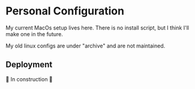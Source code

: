 # Personal Configuration

My current MacOs setup lives here. There is no install script, but I think I'll make one in the future.

My old linux configs are under "archive" and are not maintained.

## Deployment

🚧 In construction 🚧
